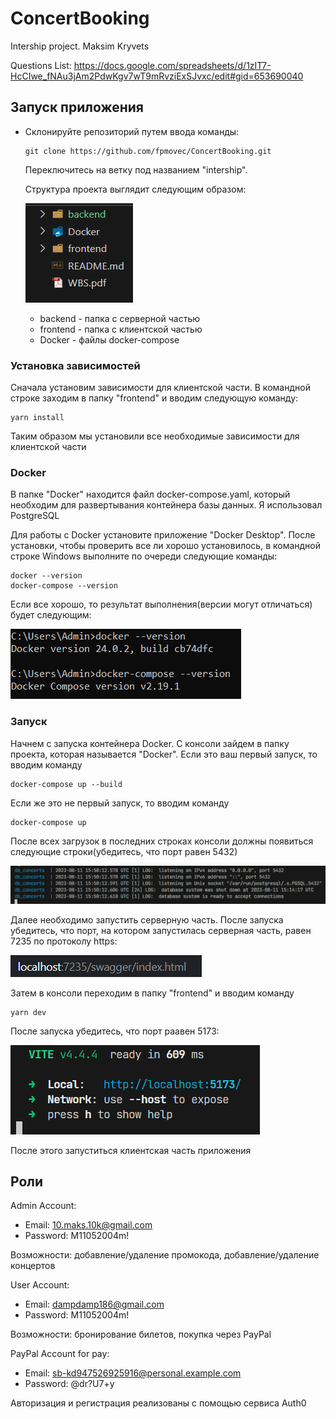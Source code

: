 # ConcertBooking
Intership project. Maksim Kryvets

Questions List: https://docs.google.com/spreadsheets/d/1zIT7-HcCIwe_fNAu3jAm2PdwKgv7wT9mRvziExSJvxc/edit#gid=653690040

## Запуск приложения

* Склонируйте репозиторий путем ввода команды: 
   ```
  git clone https://github.com/fpmovec/ConcertBooking.git
  ```
   Переключитесь на ветку под названием "intership".
   
  Структура проекта выглядит следующим образом:
  
  ![](https://github.com/fpmovec/Images/blob/main/photo_2023-08-11_18-30-11.jpg)

  - backend - папка с серверной частью
  - frontend - папка с клиентской частью
  - Docker - файлы docker-compose
### Установка зависимостей
Сначала установим зависимости для клиентской части. В командной строке заходим в папку "frontend" и вводим следующую команду:
```
yarn install
```
Таким образом мы установили все необходимые зависимости для клиентской части
### Docker
  В папке "Docker" находится файл docker-compose.yaml, который необходим для развертывания контейнера базы данных. Я использовал PostgreSQL
  
  Для работы с Docker установите приложение "Docker Desktop". После установки, чтобы проверить все ли хорошо установилось, в командной строке Windows выполните по очереди следующие команды:
  ```
docker --version
docker-compose --version
  ```
Если все хорошо, то результат выполнения(версии могут отличаться) будет следующим: 

![](https://github.com/fpmovec/Images/blob/main/photo_2023-08-11_18-42-12.jpg)

  ### Запуск
Начнем с запуска контейнера Docker. С консоли зайдем в папку проекта, которая называется "Docker".
Если это ваш первый запуск, то вводим команду 
```
docker-compose up --build
```
Если же это не первый запуск, то вводим команду
```
docker-compose up
```
После всех загрузок в последних строках консоли должны появиться следующие строки(убедитесь, что порт равен 5432)

![](https://github.com/fpmovec/Images/blob/main/photo_2023-08-11_18-50-51.jpg)

Далее необходимо запустить серверную часть.
После запуска убедитесь, что порт, на котором запустилась серверная часть, равен 7235 по протоколу https:

![](https://github.com/fpmovec/Images/blob/main/photo_2023-08-11_18-56-31.jpg)

Затем в консоли переходим в папку "frontend" и вводим команду
```
yarn dev
```
После запуска убедитесь, что порт раавен 5173:

![](https://github.com/fpmovec/Images/blob/main/photo_2023-08-11_19-00-42.jpg)

После этого запуститься клиентская часть приложения
## Роли
Admin Account:
   - Email: 10.maks.10k@gmail.com
   - Password: M11052004m!

Возможности: добавление/удаление промокода, добавление/удаление концертов

User Account: 
   - Email: dampdamp186@gmail.com
   - Password: M11052004m!

Возможности: бронирование билетов, покупка через PayPal

PayPal Account for pay:
   - Email: sb-kd947526925916@personal.example.com
   - Password: @dr?U7+y

Авторизация и регистрация реализованы с помощью сервиса Auth0
